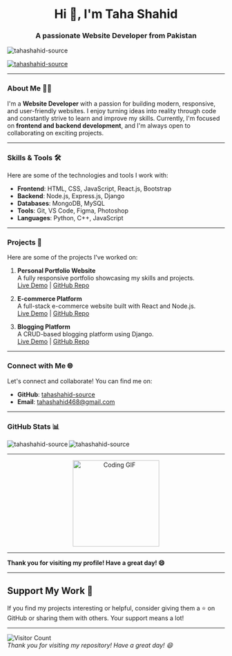 <h1 align="center">Hi 👋, I'm Taha Shahid</h1>
<h3 align="center">A passionate Website Developer from Pakistan</h3>

<p align="left"> <img src="https://komarev.com/ghpvc/?username=tahashahid-source&label=Profile%20views&color=0e75b6&style=flat" alt="tahashahid-source" /> </p>

<p align="left"> <a href="https://github.com/ryo-ma/github-profile-trophy"><img src="https://github-profile-trophy.vercel.app/?username=tahashahid-source" alt="tahashahid-source" /></a> </p>

---

### About Me 🧑‍💻

I'm a **Website Developer** with a passion for building modern, responsive, and user-friendly websites. I enjoy turning ideas into reality through code and constantly strive to learn and improve my skills. Currently, I'm focused on **frontend and backend development**, and I'm always open to collaborating on exciting projects.

---

### Skills & Tools 🛠️

Here are some of the technologies and tools I work with:

- **Frontend**: HTML, CSS, JavaScript, React.js, Bootstrap
- **Backend**: Node.js, Express.js, Django
- **Databases**: MongoDB, MySQL
- **Tools**: Git, VS Code, Figma, Photoshop
- **Languages**: Python, C++, JavaScript

---

### Projects 🚀

Here are some of the projects I've worked on:

1. **Personal Portfolio Website**  
   A fully responsive portfolio showcasing my skills and projects.  
   [Live Demo](https://tahashahid.com) | [GitHub Repo](https://github.com/tahashahid/portfolio)

2. **E-commerce Platform**  
   A full-stack e-commerce website built with React and Node.js.  
   [Live Demo](https://ecommerce-taha.vercel.app) | [GitHub Repo](https://github.com/tahashahid/ecommerce)

3. **Blogging Platform**  
   A CRUD-based blogging platform using Django.  
   [Live Demo](https://blog-taha.herokuapp.com) | [GitHub Repo](https://github.com/tahashahid/blog-platform)

---

### Connect with Me 🌐

Let's connect and collaborate! You can find me on:

- **GitHub**: [tahashahid-source](https://github.com/tahashahid-source)
- **Email**: tahashahid468@gmail.com

---

### GitHub Stats 📊

<p align="left">
  <img align="left" src="https://github-readme-stats.vercel.app/api/top-langs?username=tahashahid-source&show_icons=true&locale=en&layout=compact" alt="tahashahid-source" />
  <img align="center" src="https://github-readme-stats.vercel.app/api?username=tahashahid-source&show_icons=true&locale=en" alt="tahashahid-source" />
</p>

---

<p align="center"> 
  <img src="https://media.giphy.com/media/3o7TKsQ8gIoJkK6I9q/giphy.gif" alt="Coding GIF" width="200" />
</p>

---

**Thank you for visiting my profile! Have a great day! 😄**

---

## Support My Work 💖

If you find my projects interesting or helpful, consider giving them a ⭐ on GitHub or sharing them with others. Your support means a lot!

---

![Visitor Count](https://komarev.com/ghpvc/?username=tahashahid&color=blue&style=flat)  
*Thank you for visiting my repository! Have a great day! 😄*
